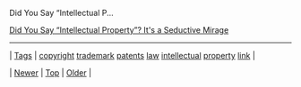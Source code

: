 <!--
title: Did You Say &ldquo;Intellectual Property&rdquo;? It&apos;s a Seductive Mirage
date: 2020-06-28T15:27:00.184Z
tags: copyright, trademark, patents, law, intellectual, property, link
-->


Did You Say “Intellectual P...

[Did You Say “Intellectual Property”? It's a Seductive Mirage](http://www.gnu.org/philosophy/not-ipr.html)

<!--BOTTOM-POST-NAVIGATION-->
---

| [Tags](tags.md) | [copyright](tag-copyright.md) [trademark](tag-trademark.md) [patents](tag-patents.md) [law](tag-law.md) [intellectual](tag-intellectual.md) [property](tag-property.md) [link](tag-link.md) |

| [Newer](65417241996.md) | [Top](index.md) | [Older](65438750286.md) |